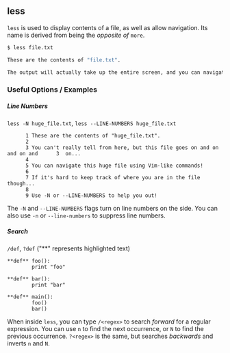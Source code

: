 ---
---

less
-------

`less` is used to display contents of a file, as well as allow navigation. Its name is derived from being the _opposite of_ `more`.

~~~ bash
$ less file.txt

These are the contents of "file.txt".

The output will actually take up the entire screen, and you can navigate using Vim-like commands.
~~~

<!--more-->

### Useful Options / Examples

##### Line Numbers

`less -N huge_file.txt`, `less --LINE-NUMBERS huge_file.txt`

~~~
      1 These are the contents of "huge_file.txt".
      2
      3 You can't really tell from here, but this file goes on and on and on and      3  on...
      4
      5 You can navigate this huge file using Vim-like commands!
      6
      7 If it's hard to keep track of where you are in the file though...
      8
      9 Use -N or --LINE-NUMBERS to help you out!
~~~
The `-N` and `--LINE-NUMBERS` flags turn on line numbers on the side. You can also use `-n` or `--line-numbers` to suppress line numbers.

##### Search
`/def`, `?def` ("**" represents highlighted text)

~~~
**def** foo():
        print "foo"

**def** bar():
        print "bar"

**def** main():
        foo()
        bar()

~~~

When inside `less`, you can type `/<regex>` to search _forward_ for a regular expression. You can use `n` to find the next occurrence, or `N` to find the previous occurrence. `?<regex>` is the same, but searches _backwards_ and inverts `n` and `N`.

